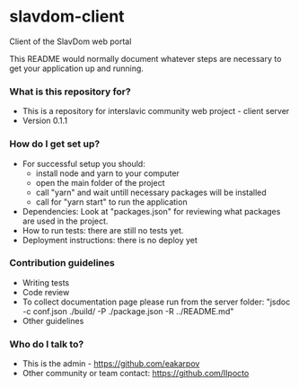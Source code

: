 # slavdom-client
Client of the SlavDom web portal

This README would normally document whatever steps are necessary to get your application up and running.

### What is this repository for? ###

* This is a repository for interslavic community web project - client server
* Version 0.1.1

### How do I get set up? ###

* For successful setup you should:
  * install node and yarn to your computer
  * open the main folder of the project
  * call "yarn" and wait untill necessary packages will be installed
  * call for "yarn start" to run the application
* Dependencies: Look at "packages.json" for reviewing what packages are used in the project.
* How to run tests: there are still no tests yet.
* Deployment instructions: there is no deploy yet

### Contribution guidelines ###

* Writing tests
* Code review
* To collect documentation page please run from the server folder: "jsdoc -c conf.json ./build/ -P ./package.json -R ../README.md"
* Other guidelines

### Who do I talk to? ###

* This is the admin - https://github.com/eakarpov
* Other community or team contact: https://github.com/IIpocto

